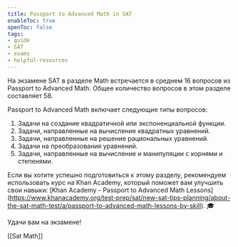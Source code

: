 ```yaml
---
title: Passport to Advanced Math in SAT
enableToc: true
openToc: false
tags:
- guide
- SAT
- exams
- helpful-resources
---
```


На экзамене SAT в разделе Math встречается в среднем 16 вопросов из Passport to Advanced Math. Общее количество вопросов в этом разделе составляет 58.

Passport to Advanced Math включает следующие типы вопросов:

1. Задачи на создание квадратичной или экспоненциальной функции. 
2. Задачи, направленные на вычисление квадратных уравнений. 
3. Задачи, направленные на решение рациональных уравнений. 
4. Задачи на преобразования уравнений.
5. Задачи, направленные на вычисление и манипуляции с корнями и степенями. 

Если вы хотите успешно подготовиться к этому разделу, рекомендуем  использовать курс на Khan Academy, который поможет вам улучшить свои навыки:
 [Khan Academy - Passport to Advanced Math Lessons] (https://www.khanacademy.org/test-prep/sat/new-sat-tips-planning/about-the-sat-math-test/a/passport-to-advanced-math-lessons-by-skill). 🎓

 Удачи вам на экзамене!
 
[[Sat Math]]
